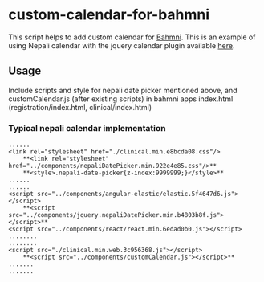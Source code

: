 # custom-calendar-for-bahmni
This script helps to add custom calendar for [Bahmni](https://www.bahmni.org "Bahmni Home"). This is an example of using Nepali calendar with the jquery calendar plugin available [here](https://www.npmjs.com/package/nepali-date-picker).

## Usage
Include scripts and style for nepali date picker mentioned above, and customCalendar.js (after existing scripts) in bahmni apps index.html (registration/index.html, clinical/index.html)

### Typical nepali calendar implementation

    ......
    <link rel="stylesheet" href="./clinical.min.e8bcda08.css"/>
		**<link rel="stylesheet" href="../components/nepaliDatePicker.min.922e4e85.css"/>**
		**<style>.nepali-date-picker{z-index:9999999;}</style>**
    ......
    ......
    <script src="../components/angular-elastic/elastic.5f4647d6.js"></script>
		**<script src="../components/jquery.nepaliDatePicker.min.b4803b8f.js"></script>**
    <script src="../components/react/react.min.6edad0b0.js"></script>
    ........
    ........
    <script src="./clinical.min.web.3c956368.js"></script>
		**<script src="../components/customCalendar.js"></script>**
    .......
    .......
